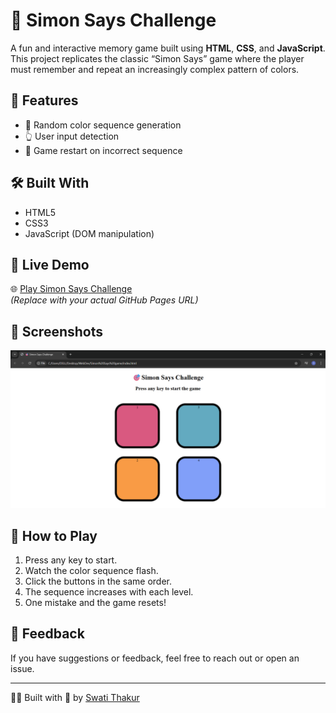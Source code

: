 # 🎯 Simon Says Challenge
A fun and interactive memory game built using **HTML**, **CSS**, and **JavaScript**. This project replicates the classic “Simon Says” game where the player must remember and repeat an increasingly complex pattern of colors.

## 🌟 Features

- 🔢 Random color sequence generation
- 👆 User input detection
- 🎯 Game restart on incorrect sequence

## 🛠️ Built With

- HTML5
- CSS3
- JavaScript (DOM manipulation)

## 🚀 Live Demo

🌐 [Play Simon Says Challenge](https://codebyswatii.github.io/-Simon-Says-Challenge/)  
*(Replace with your actual GitHub Pages URL)*

## 📸 Screenshots

![Game Start Screen](screenshot.png)

## 🧠 How to Play

1. Press any key to start.
2. Watch the color sequence flash.
3. Click the buttons in the same order.
4. The sequence increases with each level.
5. One mistake and the game resets!

## 📩 Feedback

If you have suggestions or feedback, feel free to reach out or open an issue.

---

👩‍💻 Built with 💙 by [Swati Thakur](https://github.com/codebyswatii)
